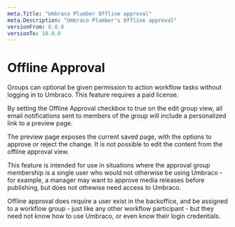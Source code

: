 ```yaml
---
meta.Title: "Umbraco Plumber Offline approval"
meta.Description: "Umbraco Plumber's Offline approval"
versionFrom: 8.0.0
versionTo: 10.0.0
---
```


# Offline Approval

Groups can optional be given permission to action workflow tasks without logging in to Umbraco. This feature requires a paid license.

By setting the Offline Approval checkbox to true on the edit group view, all email notifications sent to members of the group will include a personalized link to a preview page.

The preview page exposes the current saved page, with the options to approve or reject the change. It is not possible to edit the content from the offline approval view.

This feature is intended for use in situations where the approval group membership is a single user who would not otherwise be using Umbraco - for example, a manager may want to approve media releases before publishing, but does not othewise need access to Umbraco.

Offline approval does require a user exist in the backoffice, and be assigned to a workflow group - just like any other workflow participant - but they need not know how to use Umbraco, or even know their login credentials.
